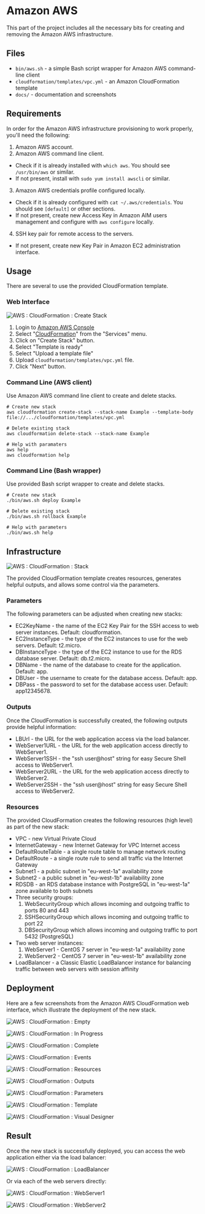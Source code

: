 Amazon AWS
==========

This part of the project includes all the necessary bits for
creating and removing the Amazon AWS infrastructure.

## Files

* `bin/aws.sh` - a simple Bash script wrapper for Amazon AWS command-line client
* `cloudformation/templates/vpc.yml` - an Amazon CloudFormation template
* `docs/` - documentation and screenshots

## Requirements

In order for the Amazon AWS infrastructure provisioning to work properly, you'll
need the following:

1. Amazon AWS account.
2. Amazon AWS command line client.
  * Check if it is already installed with `which aws`.  You should see `/usr/bin/aws` or similar.
  * If not present, install with `sudo yum install awscli` or similar.
3. Amazon AWS credentials profile configured locally.
  * Check if it is already configured with `cat ~/.aws/credentials`.  You should see `[default]` or other sections.
  * If not present, create new Access Key in Amazon AIM users management and configure with `aws configure` locally.
4. SSH key pair for remote access to the servers.
  * If not present, create new Key Pair in Amazon EC2 administration interface.

## Usage

There are several to use the provided CloudFormation template.

### Web Interface

![AWS : CloudFormation : Create Stack](docs/01-aws-cloudformation-create-stack.png)

1. Login to [Amazon AWS Console](https://console.aws.amazon.com/console/home)
2. Select "[CloudFormation](https://eu-west-1.console.aws.amazon.com/cloudformation/home)" from the "Services" menu.
3. Click on "Create Stack" button.
4. Select "Template is ready"
5. Select "Upload a template file" 
6. Upload `cloudformation/templates/vpc.yml` file.
7. Click "Next" button.

### Command Line (AWS client)

Use Amazon AWS command line client to create and delete stacks.

```
# Create new stack
aws cloudformation create-stack --stack-name Example --template-body file://.../cloudformation/templates/vpc.yml

# Delete existing stack
aws cloudformation delete-stack --stack-name Example

# Help with paramaters
aws help
aws cloudformation help
```

### Command Line (Bash wrapper)

Use provided Bash script wrapper to create and delete stacks.

```
# Create new stack
./bin/aws.sh deploy Example

# Delete existing stack
./bin/aws.sh rollback Example

# Help with parameters
./bin/aws.sh help
```

## Infrastructure

![AWS : CloudFormation : Stack](docs/stack.png)

The provided CloudFormation template creates resources, generates helpful outputs, and 
allows some control via the parameters.

### Parameters

The following parameters can be adjusted when creating new stacks:

* EC2KeyName - the name of the EC2 Key Pair for the SSH access to web server instances. Default: cloudformation.
* EC2InstanceType - the type of the EC2 instances to use for the web servers.  Default: t2.micro.
* DBInstanceType - the type of the EC2 instance to use for the RDS database server.  Default: db.t2.micro.
* DBName - the name of the database to create for the application.  Default: app.
* DBUser - the username to create for the database access.  Default: app.
* DBPass - the password to set for the database access user.  Default: app12345678.

### Outputs

Once the CloudFormation is successfully created, the following outputs provide helpful information:

* LBUrl - the URL for the web application access via the load balancer.
* WebServer1URL - the URL for the web application access directly to WebServer1.
* WebServer1SSH - the "ssh user@host" string for easy Secure Shell access to WebServer1.
* WebServer2URL - the URL for the web application access directly to WebServer2.
* WebServer2SSH - the "ssh user@host" string for easy Secure Shell access to WebServer2.

### Resources

The provided CloudFormation creates the following resources (high level) as part of the new stack:

* VPC - new Virtual Private Cloud
* InternetGateway - new Internet Gateway for VPC Internet access
* DefaultRouteTable - a single route table to manage network routing
* DefaultRoute - a single route rule to send all traffic via the Internet Gateway
* Subnet1 - a public subnet in "eu-west-1a" availability zone
* Subnet2 - a public subnet in "eu-west-1b" availability zone
* RDSDB - an RDS database instance with PostgreSQL in "eu-west-1a" zone available to both subnets
* Three security groups:
  1. WebSecurityGroup which allows incoming and outgoing traffic to ports 80 and 443
  2. SSHSecurityGroup which allows incoming and outgoing traffic to port 22
  3. DBSecurityGroup which allows incoming and outgoing traffic to port 5432 (PostgreSQL)
* Two web server instances:
  1. WebServer1 - CentOS 7 server in "eu-west-1a" availability zone
  2. WebServer2 - CentOS 7 server in "eu-west-1b" availability zone
* LoadBalancer - a Classic Elastic LoadBalancer instance for balancing traffic between web servers with session affinity

## Deployment

Here are a few screenshots from the Amazon AWS CloudFormation web interface, which illustrate
the deployment of the new stack.

![AWS : CloudFormation : Empty](docs/02-aws-cloudformation-empty.png)

![AWS : CloudFormation : In Progress](docs/03-aws-cloudformation-in-progress.png)

![AWS : CloudFormation : Complete](docs/04-aws-cloudformation-complete.png)

![AWS : CloudFormation : Events](docs/05-aws-cloudformation-events.png)

![AWS : CloudFormation : Resources](docs/06-aws-cloudformation-resources.png)

![AWS : CloudFormation : Outputs](docs/07-aws-cloudformation-outputs.png)

![AWS : CloudFormation : Parameters](docs/08-aws-cloudformation-parameters.png)

![AWS : CloudFormation : Template](docs/09-aws-cloudformation-template.png)

![AWS : CloudFormation : Visual Designer](docs/10-aws-cloudformation-designer.png)

## Result

Once the new stack is successfully deployed, you can access the web application either
via the load balancer:

![AWS : CloudFormation : LoadBalancer](docs/11-aws-cloudformation-web-lb.png)

Or via each of the web servers directly:

![AWS : CloudFormation : WebServer1](docs/12-aws-cloudformation-web1.png)

![AWS : CloudFormation : WebServer2](docs/13-aws-cloudformation-web2.png)
